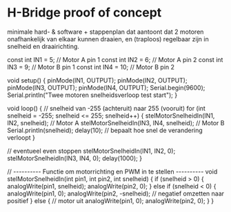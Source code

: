# H-Bridge proof of concept

minimale hard- & software + stappenplan dat aantoont dat 2 motoren onafhankelijk van elkaar kunnen draaien, en (traploos) regelbaar zijn in snelheid en draairichting.

const int IN1 = 5;   // Motor A pin 1
const int IN2 = 6;   // Motor A pin 2
const int IN3 = 9;   // Motor B pin 1
const int IN4 = 10;  // Motor B pin 2

void setup() {
  pinMode(IN1, OUTPUT);
  pinMode(IN2, OUTPUT);
  pinMode(IN3, OUTPUT);
  pinMode(IN4, OUTPUT);
  Serial.begin(9600);
  Serial.println("Twee motoren snelheidsverloop test start");
}

void loop() {
  // snelheid van -255 (achteruit) naar 255 (vooruit)
  for (int snelheid = -255; snelheid <= 255; snelheid++) {
    stelMotorSnelheidIn(IN1, IN2, snelheid);  // Motor A
    stelMotorSnelheidIn(IN3, IN4, snelheid);  // Motor B
    Serial.println(snelheid);
    delay(10); // bepaalt hoe snel de verandering verloopt
  }

  // eventueel even stoppen
  stelMotorSnelheidIn(IN1, IN2, 0);
  stelMotorSnelheidIn(IN3, IN4, 0);
  delay(1000);
}

// ---------- Functie om motorrichting en PWM in te stellen ----------
void stelMotorSnelheidIn(int pin1, int pin2, int snelheid) {
  if (snelheid > 0) {
    analogWrite(pin1, snelheid);
    analogWrite(pin2, 0);
  } else if (snelheid < 0) {
    analogWrite(pin1, 0);
    analogWrite(pin2, -snelheid); // negatief omzetten naar positief
  } else {
    // motor uit
    analogWrite(pin1, 0);
    analogWrite(pin2, 0);
  }
}
